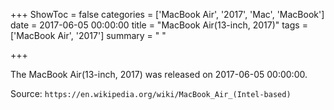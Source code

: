 +++
ShowToc = false
categories = ['MacBook Air', '2017', 'Mac', 'MacBook']
date = 2017-06-05 00:00:00
title = "MacBook Air(13-inch, 2017)"
tags = ['MacBook Air', '2017']
summary = " "

+++

The MacBook Air(13-inch, 2017) was released on 2017-06-05 00:00:00.

Source: `https://en.wikipedia.org/wiki/MacBook_Air_(Intel-based)`
